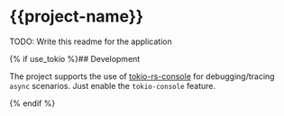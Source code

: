 # {{project-name}}

TODO: Write this readme for the application

{% if use_tokio %}## Development

The project supports the use of [tokio-rs-console] for debugging/tracing `async` scenarios. Just 
enable the `tokio-console` feature.

[tokio-rs-console]: https://github.com/tokio-rs/console
{% endif %}